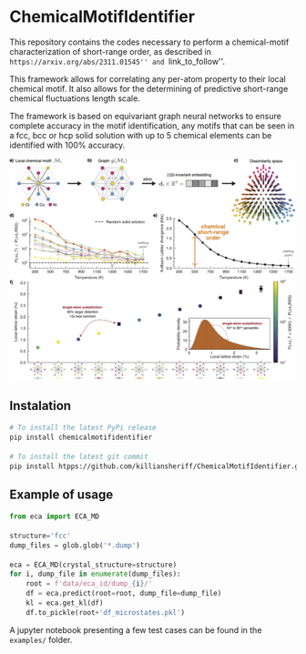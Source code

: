 # ChemicalMotifIdentifier


This repository contains the codes necessary to perform a chemical-motif characterization of short-range order, as described in ``https://arxiv.org/abs/2311.01545'' and ``link_to_follow''. 

This framework allows for correlating any per-atom property to their local chemical motif. It also allows for the determining of predictive short-range chemical fluctuations length scale.

The framework is based on equivariant graph neural networks to ensure complete accuracy in the motif identification, any motifs that can be seen in a fcc, bcc or hcp solid solution with up to 5 chemical elements can be identified with 100% accuracy. 

![](assets/figure_2.png)


## Instalation 

```bash
# To install the latest PyPi release
pip install chemicalmotifidentifier

# To install the latest git commit 
pip install htpps://github.com/killiansheriff/ChemicalMotifIdentifier.git
```

## Example of usage

```python 
from eca import ECA_MD

structure='fcc'
dump_files = glob.glob('*.dump')

eca = ECA_MD(crystal_structure=structure)
for i, dump_file in enumerate(dump_files):
    root = f'data/eca_id/dump_{i}/'
    df = eca.predict(root=root, dump_file=dump_file)
    kl = eca.get_kl(df)
    df.to_pickle(root+'df_microstates.pkl')
```

A jupyter notebook presenting a few test cases can be found in the ``examples/`` folder.

